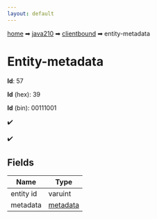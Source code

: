 ```yaml
---
layout: default
---
```


[home](/) ➡ [java210](/protocol/java210) ➡ [clientbound](/protocol/java210/clientbound) ➡ entity-metadata

# Entity-metadata

**Id**: 57

**Id** (hex): 39

**Id** (bin): 00111001

✔️

✔️

## Fields

Name | Type
---|---
entity id | varuint
metadata | [metadata](/protocol/java210/metadata)

